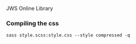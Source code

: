 JWS Online Library


### Compiling the css

```console
sass style.scss:style.css --style compressed -q
```
